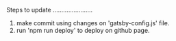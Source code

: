 Steps to update
.......................

1. make commit using changes on 'gatsby-config.js' file.
2. run 'npm run deploy' to deploy on github page.
